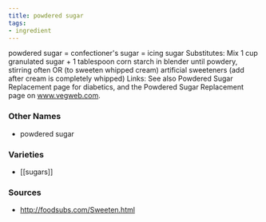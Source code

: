 ```yaml
---
title: powdered sugar
tags:
- ingredient
---
```

powdered sugar = confectioner's sugar = icing sugar Substitutes: Mix 1 cup granulated sugar + 1 tablespoon corn starch in blender until powdery, stirring often OR (to sweeten whipped cream) artificial sweeteners (add after cream is completely whipped) Links: See also Powdered Sugar Replacement page for diabetics, and the Powdered Sugar Replacement page on www.vegweb.com.

### Other Names

* powdered sugar

### Varieties

* [[sugars]]

### Sources
* http://foodsubs.com/Sweeten.html
